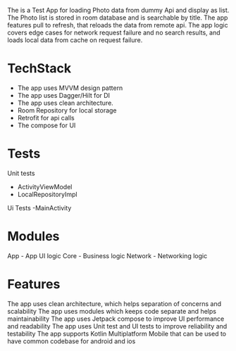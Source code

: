 
The is a Test App for loading Photo data from dummy Api and display as list.
The Photo list is stored in room database and is searchable by title.
The app features pull to refresh, that reloads the data from remote api.
The app logic covers edge cases for network request failure and no search results,
and loads local data from cache on request failure.

# TechStack
- The app uses MVVM design pattern
- The app uses Dagger/Hilt for DI
- The app uses clean architecture.
- Room Repository for local storage
- Retrofit for api calls
- The compose for UI

# Tests
Unit tests
 - ActivityViewModel
 - LocalRepositoryImpl

Ui Tests
-MainActivity


# Modules
 App - App UI logic
 Core - Business logic
 Network - Networking logic


# Features
The app uses clean architecture, which helps separation of concerns and scalability
The app uses modules which keeps code separate and helps maintainability
The app uses Jetpack compose to improve UI performance and readability
The app uses Unit test and UI tests to improve reliability and testability
The app supports Kotlin Multiplatform Mobile that can be used to have common codebase for android and ios

